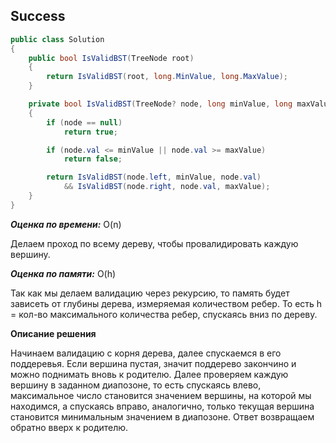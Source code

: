 ## Success

```csharp
public class Solution
{
    public bool IsValidBST(TreeNode root)
    {
        return IsValidBST(root, long.MinValue, long.MaxValue);
    }

    private bool IsValidBST(TreeNode? node, long minValue, long maxValue)
    {
        if (node == null)
            return true;

        if (node.val <= minValue || node.val >= maxValue)
            return false;

        return IsValidBST(node.left, minValue, node.val)
            && IsValidBST(node.right, node.val, maxValue);
    }
}
```

***Оценка по времени:*** O(n)

Делаем проход по всему дереву, чтобы провалидировать каждую вершину.

***Оценка по памяти:*** O(h)

Так как мы делаем валидацию через рекурсию, то память будет зависеть от глубины дерева, измеряемая количеством ребер. То есть h = кол-во максимального количества ребер, спускаясь вниз по дереву. 

**Описание решения**

Начинаем валидацию с корня дерева, далее спускаемся в его поддеревья. Если вершина пустая, значит поддерево закончино и можно поднимать вновь к родителю. Далее проверяем каждую вершину в заданном диапозоне, то есть спускаясь влево, максимальное число становится значением вершины, на которой мы находимся, а спускаясь вправо, аналогично, только текущая вершина становится минимальным значением в диапозоне. Ответ возвращаем обратно вверх к родителю.